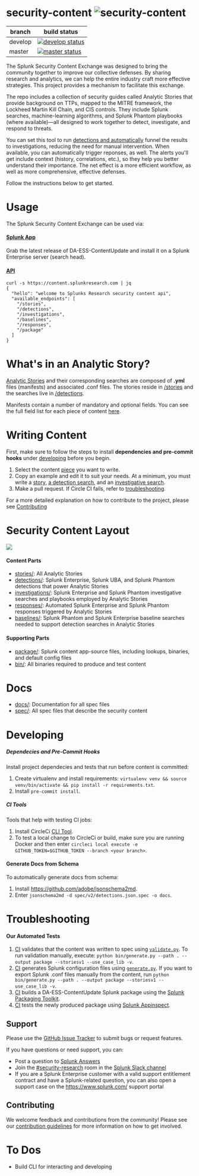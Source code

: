 security-content ![security-content](static/logo.png)
=====

| branch | build status |
| ---    | ---          |
| develop| [![develop status](https://circleci.com/gh/splunk/security-content/tree/develop.svg?style=svg&circle-token=67ad1fa7779c57d7e5bcfc42bd617baf607ec269)](https://circleci.com/gh/splunk/security-content/tree/develop)|
| master | [![master status](https://circleci.com/gh/splunk/security-content/tree/master.svg?style=svg&circle-token=67ad1fa7779c57d7e5bcfc42bd617baf607ec269)](https://circleci.com/gh/splunk/security-content/tree/master)|

The Splunk Security Content Exchange was designed to bring the community together to improve our collective defenses. By sharing research and analytics, we can help the entire industry craft more effective strategies. This project provides a mechanism to facilitate this exchange. 

The repo includes a collection of security guides called Analytic Stories that provide background on TTPs, mapped to the MITRE framework, the Lockheed Martin Kill Chain, and CIS controls. They include Splunk searches, machine-learning algorithms, and Splunk Phantom playbooks (where available)—all designed to work together to detect, investigate, and respond to threats. 

You can set this tool to run [detections and automatically](https://github.com/splunk/analytic_story_execution) funnel the results to investigations, reducing the need for manual intervention. When available, you can automatically trigger reponses, as well. The alerts you'll get include context (history, correlations, etc.), so they help you better understand their importance. The net effect is a more efficient workflow, as well as more comprehensive, effective defenses.

Follow the instructions below to get started.


# Usage
The Splunk Security Content Exchange can be used via:

#### [Splunk App](https://github.com/splunk/security-content/releases)
Grab the latest release of DA-ESS-ContentUpdate and install it on a Splunk Enterprise server (search head).

#### [API](https//docs.splunkresearch.com/?version=latest)
```
curl -s https://content.splunkresearch.com | jq
{
  "hello": "welcome to Splunks Research security content api",
  "available_endpoints": [
    "/stories",
    "/detections",
    "/investigations",
    "/baselines",
    "/responses",
    "/package"
  ]
}
```

# What's in an Analytic Story?
[Analytic Stories](https://github.com/splunk/security-content/blob/develop/docs/stories_categories.md) and their corresponding searches are composed of **.yml** files (manifests) and associated .conf files. The stories reside in [/stories](/stories) and the searches live in [/detections](/detections). 

Manifests contain a number of mandatory and optional fields. You can see the full field list for each piece of content [here](https://github.com/splunk/security-content/tree/develop/docs#spec-documentation).

# Writing Content
First, make sure to follow the steps to install **dependencies and pre-commit hooks** under [developing](https://github.com/splunk/security-content#developing) before you begin. 

1. Select the content [piece](https://github.com/splunk/security-content#content-parts) you want to write. 
2. Copy an example and edit it to suit your needs. At a minimum, you must write a [story](stories/), [a detection search](detections/), and an [investigative search](investigations/).
3. Make a pull request. If Circle CI fails, refer to [troubleshooting](https://github.com/splunk/security-content#troubleshooting).

For a more detailed explanation on how to contribute to the project, please see [Contributing](#Contributing)

# Security Content Layout
![](static/structure.png)

#### Content Parts
* [stories/](stories/): All Analytic Stories 
* [detections/](detections/): Splunk Enterprise, Splunk UBA, and Splunk Phantom detections that power Analytic Stories
* [investigations/](investigations/): Splunk Enterprise and Splunk Phantom investigative searches and playbooks employed by Analytic Stories
* [responses/](responses/): Automated Splunk Enterprise and Splunk Phantom responses triggered by Analytic Stories
* [baselines/](baselines/): Splunk Phantom and Splunk Enterprise baseline searches needed to support detection searches in Analytic Stories

#### Supporting Parts
* [package/](package/): Splunk content app-source files, including lookups, binaries, and default config files
* [bin/](bin/): All binaries required to produce and test content

# Docs
* [docs/](docs/): Documentation for all spec files
* [spec/](spec/): All spec files that describe the security content

# Developing
##### Dependecies and Pre-Commit Hooks
Install project dependecies and tests that run before content is committed:

1. Create virtualenv and install requirements: `virtualenv venv && source venv/bin/activate && pip install -r requirements.txt`.
2. Install `pre-commit install`.

##### CI Tools
Tools that help with testing CI jobs:

1. Install CircleCi [CLI Tool](https://circleci.com/docs/2.0/local-cli/#installation).
2. To test a local change to CircleCi or build, make sure you are running Docker and then enter
`circleci local execute -e GITHUB_TOKEN=$GITHUB_TOKEN --branch <your branch>`.

#### Generate Docs from Schema 
To automatically generate docs from schema:

1. Install https://github.com/adobe/jsonschema2md.
2. Enter `jsonschema2md -d spec/v2/detections.json.spec -o docs`.

# Troubleshooting
#### Our Automated Tests
1. [CI](https://github.com/splunk/security-content/blob/44946063173f7bc9921f0da0aa62139c084d1c51/.circleci/config.yml#L27) validates that the content was written to spec using [`validate.py`](https://github.com/splunk/security-content/blob/runstory/bin/generate.py). To run validation manually, execute: `python bin/generate.py --path . --output package --storiesv1 --use_case_lib -v`.
2. [CI](https://github.com/splunk/security-content/blob/44946063173f7bc9921f0da0aa62139c084d1c51/.circleci/config.yml#L60) generates Splunk configuration files using [`generate.py`](https://github.com/splunk/security-content/blob/develop/bin/generate.py). If you want to export Splunk .conf files manually from the content, run `python bin/generate.py --path . --output package --storiesv1 --use_case_lib -v`.
3. [CI](https://github.com/splunk/security-content/blob/44946063173f7bc9921f0da0aa62139c084d1c51/.circleci/config.yml#L107) builds a DA-ESS-ContentUpdate Splunk package using the [Splunk Packaging Toolkit](http://dev.splunk.com/view/packaging-toolkit/SP-CAAAE9V). 
4. [CI](https://github.com/splunk/security-content/blob/44946063173f7bc9921f0da0aa62139c084d1c51/.circleci/config.yml#L145) tests the newly produced package using [Splunk Appinspect](http://dev.splunk.com/view/appinspect/SP-CAAAE9U).

## Support
Please use the [GitHub Issue Tracker](https://github.com/splunk/security_content/issues) to submit bugs or request features.

If you have questions or need support, you can:

* Post a question to [Splunk Answers](http://answers.splunk.com)
* Join the [#security-research](https://splunk-usergroups.slack.com/messages/C1RH09ERM/) room in the [Splunk Slack channel](http://splunk-usergroups.slack.com)
* If you are a Splunk Enterprise customer with a valid support entitlement contract and have a Splunk-related question, you can also open a support case on the https://www.splunk.com/ support portal

## Contributing
We welcome feedback and contributions from the community! Please see our [contribution guidelines](docs/CONTRIBUTING.md) for more information on how to get involved. 

# To Dos
* Build CLI for interacting and developing
